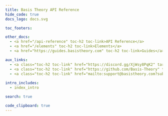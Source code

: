 ```yaml
---
title: Basis Theory API Reference
hide_code: true
docs_logo: docs.svg

toc_footers:

other_docs:
  - <a href="/api-reference" toc-h2 toc-link>API Reference</a>
  - <a href="/elements" toc-h2 toc-link>Elements</a>
  - <a href="https://guides.basistheory.com" toc-h2 toc-link>Guides</a>

aux_links:
  - <a class="toc-h2 toc-link" href="https://discord.gg/XjWsy8PqK2" target="_blank">Join Discord</a>
  - <a class="toc-h2 toc-link" href="https://github.com/Basis-Theory" target="_blank">GitHub</a>
  - <a class="toc-h2 toc-link" href="mailto:support@basistheory.com?subject=Help!">Email Support</a>
  
intro_includes:
  - index_intro

search: true

code_clipboard: true
---
```

